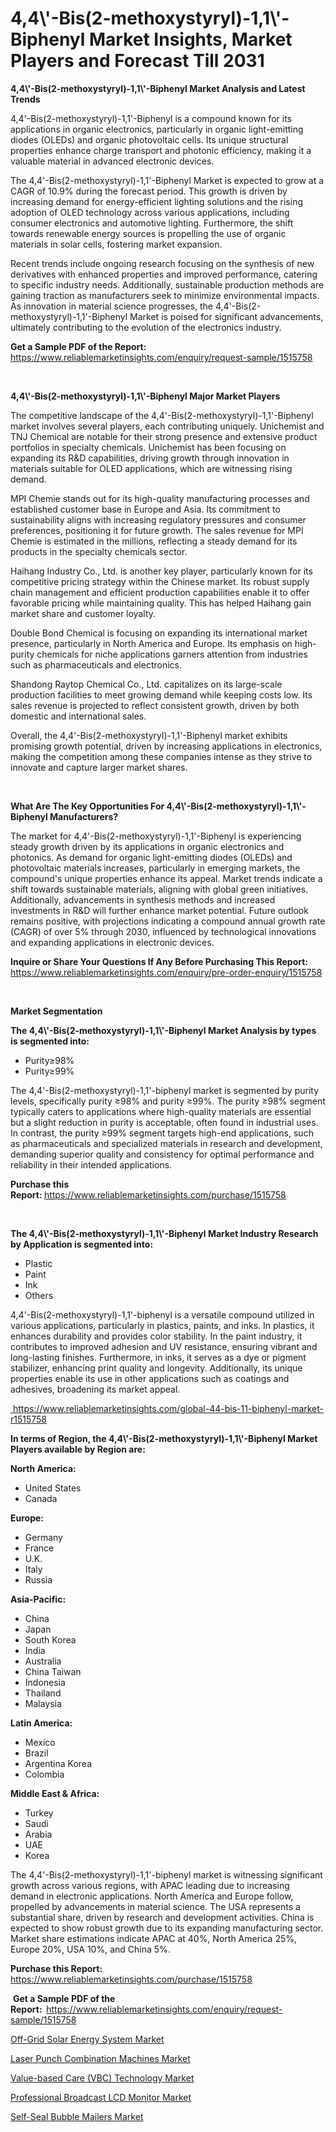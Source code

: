<p><h1>4,4\'-Bis(2-methoxystyryl)-1,1\'-Biphenyl Market Insights, Market Players and Forecast Till 2031</h1></p><p><strong>4,4\'-Bis(2-methoxystyryl)-1,1\'-Biphenyl Market Analysis and Latest Trends</strong></p>
<p><p>4,4'-Bis(2-methoxystyryl)-1,1'-Biphenyl is a compound known for its applications in organic electronics, particularly in organic light-emitting diodes (OLEDs) and organic photovoltaic cells. Its unique structural properties enhance charge transport and photonic efficiency, making it a valuable material in advanced electronic devices.</p><p>The 4,4'-Bis(2-methoxystyryl)-1,1'-Biphenyl Market is expected to grow at a CAGR of 10.9% during the forecast period. This growth is driven by increasing demand for energy-efficient lighting solutions and the rising adoption of OLED technology across various applications, including consumer electronics and automotive lighting. Furthermore, the shift towards renewable energy sources is propelling the use of organic materials in solar cells, fostering market expansion.</p><p>Recent trends include ongoing research focusing on the synthesis of new derivatives with enhanced properties and improved performance, catering to specific industry needs. Additionally, sustainable production methods are gaining traction as manufacturers seek to minimize environmental impacts. As innovation in material science progresses, the 4,4'-Bis(2-methoxystyryl)-1,1'-Biphenyl Market is poised for significant advancements, ultimately contributing to the evolution of the electronics industry.</p></p>
<p><strong>Get a Sample PDF of the Report:&nbsp;</strong> <a href="https://www.reliablemarketinsights.com/enquiry/request-sample/1515758?utm_campaign=1731&utm_medium=2&utm_source=Github&utm_content=ia&utm_term=27102024&utm_id=44-bis2-methoxystyryl-11-biphenyl">https://www.reliablemarketinsights.com/enquiry/request-sample/1515758</a></p>
<p>&nbsp;</p>
<p><strong>4,4\'-Bis(2-methoxystyryl)-1,1\'-Biphenyl Major Market Players</strong></p>
<p><p>The competitive landscape of the 4,4'-Bis(2-methoxystyryl)-1,1'-Biphenyl market involves several players, each contributing uniquely. Unichemist and TNJ Chemical are notable for their strong presence and extensive product portfolios in specialty chemicals. Unichemist has been focusing on expanding its R&D capabilities, driving growth through innovation in materials suitable for OLED applications, which are witnessing rising demand.</p><p>MPI Chemie stands out for its high-quality manufacturing processes and established customer base in Europe and Asia. Its commitment to sustainability aligns with increasing regulatory pressures and consumer preferences, positioning it for future growth. The sales revenue for MPI Chemie is estimated in the millions, reflecting a steady demand for its products in the specialty chemicals sector.</p><p>Haihang Industry Co., Ltd. is another key player, particularly known for its competitive pricing strategy within the Chinese market. Its robust supply chain management and efficient production capabilities enable it to offer favorable pricing while maintaining quality. This has helped Haihang gain market share and customer loyalty.</p><p>Double Bond Chemical is focusing on expanding its international market presence, particularly in North America and Europe. Its emphasis on high-purity chemicals for niche applications garners attention from industries such as pharmaceuticals and electronics.</p><p>Shandong Raytop Chemical Co., Ltd. capitalizes on its large-scale production facilities to meet growing demand while keeping costs low. Its sales revenue is projected to reflect consistent growth, driven by both domestic and international sales.</p><p>Overall, the 4,4'-Bis(2-methoxystyryl)-1,1'-Biphenyl market exhibits promising growth potential, driven by increasing applications in electronics, making the competition among these companies intense as they strive to innovate and capture larger market shares.</p></p>
<p>&nbsp;</p>
<p><strong>What Are The Key Opportunities For 4,4\'-Bis(2-methoxystyryl)-1,1\'-Biphenyl Manufacturers?</strong></p>
<p><p>The market for 4,4'-Bis(2-methoxystyryl)-1,1'-Biphenyl is experiencing steady growth driven by its applications in organic electronics and photonics. As demand for organic light-emitting diodes (OLEDs) and photovoltaic materials increases, particularly in emerging markets, the compound's unique properties enhance its appeal. Market trends indicate a shift towards sustainable materials, aligning with global green initiatives. Additionally, advancements in synthesis methods and increased investments in R&D will further enhance market potential. Future outlook remains positive, with projections indicating a compound annual growth rate (CAGR) of over 5% through 2030, influenced by technological innovations and expanding applications in electronic devices.</p></p>
<p><strong>Inquire or Share Your Questions If Any Before Purchasing This Report:</strong> <a href="https://www.reliablemarketinsights.com/enquiry/pre-order-enquiry/1515758?utm_campaign=1731&utm_medium=2&utm_source=Github&utm_content=ia&utm_term=27102024&utm_id=44-bis2-methoxystyryl-11-biphenyl">https://www.reliablemarketinsights.com/enquiry/pre-order-enquiry/1515758</a></p>
<p>&nbsp;</p>
<p><strong>Market Segmentation</strong></p>
<p><strong>The 4,4\'-Bis(2-methoxystyryl)-1,1\'-Biphenyl Market Analysis by types is segmented into:</strong></p>
<p><ul><li>Purity≥98%</li><li>Purity≥99%</li></ul></p>
<p><p>The 4,4'-Bis(2-methoxystyryl)-1,1'-biphenyl market is segmented by purity levels, specifically purity ≥98% and purity ≥99%. The purity ≥98% segment typically caters to applications where high-quality materials are essential but a slight reduction in purity is acceptable, often found in industrial uses. In contrast, the purity ≥99% segment targets high-end applications, such as pharmaceuticals and specialized materials in research and development, demanding superior quality and consistency for optimal performance and reliability in their intended applications.</p></p>
<p><strong>Purchase this Report:&nbsp;</strong><a href="https://www.reliablemarketinsights.com/purchase/1515758?utm_campaign=1731&utm_medium=2&utm_source=Github&utm_content=ia&utm_term=27102024&utm_id=44-bis2-methoxystyryl-11-biphenyl">https://www.reliablemarketinsights.com/purchase/1515758</a></p>
<p>&nbsp;</p>
<p><strong>The 4,4\'-Bis(2-methoxystyryl)-1,1\'-Biphenyl Market Industry Research by Application is segmented into:</strong></p>
<p><ul><li>Plastic</li><li>Paint</li><li>Ink</li><li>Others</li></ul></p>
<p><p>4,4'-Bis(2-methoxystyryl)-1,1'-biphenyl is a versatile compound utilized in various applications, particularly in plastics, paints, and inks. In plastics, it enhances durability and provides color stability. In the paint industry, it contributes to improved adhesion and UV resistance, ensuring vibrant and long-lasting finishes. Furthermore, in inks, it serves as a dye or pigment stabilizer, enhancing print quality and longevity. Additionally, its unique properties enable its use in other applications such as coatings and adhesives, broadening its market appeal.</p></p>
<p><a href="https://www.reliablemarketinsights.com/global-44-bis-11-biphenyl-market-r1515758?utm_campaign=1731&utm_medium=2&utm_source=Github&utm_content=ia&utm_term=27102024&utm_id=44-bis2-methoxystyryl-11-biphenyl">&nbsp;https://www.reliablemarketinsights.com/global-44-bis-11-biphenyl-market-r1515758</a></p>
<p><strong>In terms of Region, the 4,4\'-Bis(2-methoxystyryl)-1,1\'-Biphenyl Market Players available by Region are:</strong></p>
<p>
    <p> <strong> North America: </strong>
        <ul>
            <li>United States</li>
            <li>Canada</li>
        </ul>
        </p> 
    <p> <strong> Europe: </strong>
        <ul>
            <li>Germany</li>
            <li>France</li>
            <li>U.K.</li>
            <li>Italy</li>
            <li>Russia</li>
        </ul>
        </p> 
    <p> <strong> Asia-Pacific: </strong>
        <ul>
            <li>China</li>
            <li>Japan</li>
            <li>South Korea</li>
            <li>India</li>
            <li>Australia</li>
            <li>China Taiwan</li>
            <li>Indonesia</li>
            <li>Thailand</li>
            <li>Malaysia</li>
        </ul>
        </p> 
    <p> <strong> Latin America: </strong>
        <ul>
            <li>Mexico</li>
            <li>Brazil</li>
            <li>Argentina Korea</li>
            <li>Colombia</li>
        </ul>
        </p> 
    <p> <strong> Middle East & Africa: </strong>
        <ul>
            <li>Turkey</li>
            <li>Saudi</li>
            <li>Arabia</li>
            <li>UAE</li>
            <li>Korea</li>
        </ul>
    </p>
    </p>
<p><p>The 4,4'-Bis(2-methoxystyryl)-1,1'-biphenyl market is witnessing significant growth across various regions, with APAC leading due to increasing demand in electronic applications. North America and Europe follow, propelled by advancements in material science. The USA represents a substantial share, driven by research and development activities. China is expected to show robust growth due to its expanding manufacturing sector. Market share estimations indicate APAC at 40%, North America 25%, Europe 20%, USA 10%, and China 5%.</p></p>
<p><strong>Purchase this Report: </strong><a href="https://www.reliablemarketinsights.com/purchase/1515758?utm_campaign=1731&utm_medium=2&utm_source=Github&utm_content=ia&utm_term=27102024&utm_id=44-bis2-methoxystyryl-11-biphenyl">https://www.reliablemarketinsights.com/purchase/1515758</a></p>
<p>&nbsp;<strong>Get a Sample PDF of the Report:&nbsp;&nbsp;</strong><a href="https://www.reliablemarketinsights.com/enquiry/request-sample/1515758?utm_campaign=1731&utm_medium=2&utm_source=Github&utm_content=ia&utm_term=27102024&utm_id=44-bis2-methoxystyryl-11-biphenyl">https://www.reliablemarketinsights.com/enquiry/request-sample/1515758</a></p>
<p><strong></strong></p>
<p><p><a href="https://www.linkedin.com/pulse/navigating-global-off-grid-solar-energy-system-market-landscape-xjxsf?utm_campaign=1731&utm_medium=2&utm_source=Github&utm_content=ia&utm_term=27102024&utm_id=44-bis2-methoxystyryl-11-biphenyl">Off-Grid Solar Energy System Market</a></p><p><a href="https://github.com/MarilynDouglas476/Market-Research-Report-List-1/blob/main/laser-punch-combination-machines-market.md?utm_campaign=1731&utm_medium=2&utm_source=Github&utm_content=ia&utm_term=27102024&utm_id=44-bis2-methoxystyryl-11-biphenyl">Laser Punch Combination Machines Market</a></p><p><a href="https://www.linkedin.com/pulse/value-based-care-vbc-technology-market-evolution-regional-adaptations-shruf?utm_campaign=1731&utm_medium=2&utm_source=Github&utm_content=ia&utm_term=27102024&utm_id=44-bis2-methoxystyryl-11-biphenyl">Value-based Care (VBC) Technology Market</a></p><p><a href="https://www.linkedin.com/pulse/professional-broadcast-lcd-monitor-industry-forecast-market-shifts-qnisf?utm_campaign=1731&utm_medium=2&utm_source=Github&utm_content=ia&utm_term=27102024&utm_id=44-bis2-methoxystyryl-11-biphenyl">Professional Broadcast LCD Monitor Market</a></p><p><a href="https://www.linkedin.com/pulse/pioneering-growth-analyzing-global-self-seal-bubble-mailers-market-hrjwf?utm_campaign=1731&utm_medium=2&utm_source=Github&utm_content=ia&utm_term=27102024&utm_id=44-bis2-methoxystyryl-11-biphenyl">Self-Seal Bubble Mailers Market</a></p></p>